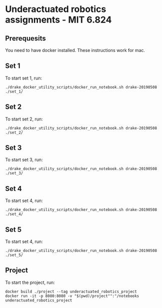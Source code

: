 # Underactuated robotics assignments - MIT 6.824

## Prerequesits

You need to have docker installed. These instructions work for mac.

## Set 1

To start set 1, run:

```
./drake_docker_utility_scripts/docker_run_notebook.sh drake-20190508  ./set_1/
```

## Set 2

To start set 2, run:

```
./drake_docker_utility_scripts/docker_run_notebook.sh drake-20190508  ./set_2/
```

## Set 3

To start set 3, run:

```
./drake_docker_utility_scripts/docker_run_notebook.sh drake-20190508  ./set_3/
```

## Set 4

To start set 4, run:

```
./drake_docker_utility_scripts/docker_run_notebook.sh drake-20190508  ./set_4/
```

## Set 5

To start set 4, run:

```
./drake_docker_utility_scripts/docker_run_notebook.sh drake-20190508  ./set_5/
```

## Project

To start the project, run:

```
docker build ./project --tag underactuated_robotics_project
docker run -it -p 8080:8080 -v "$(pwd)/project"":"/notebooks underactuated_robotics_project
```
